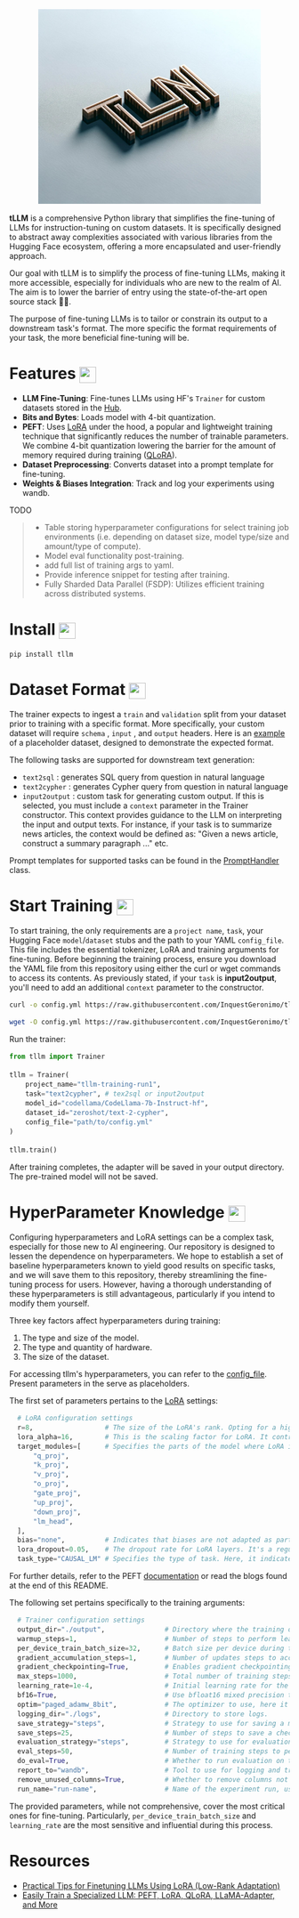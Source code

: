 <div align="center">
    <img width="400" height="350" src="/img/logo.jpg">
</div>

**tLLM** is a comprehensive Python library that simplifies the fine-tuning of LLMs for instruction-tuning on custom datasets. It is specifically designed to abstract away complexities associated with various libraries from the Hugging Face ecosystem, offering a more encapsulated and user-friendly approach.

Our goal with tLLM is to simplify the process of fine-tuning LLMs, making it more accessible, especially for individuals who are new to the realm of AI. The aim is to lower the barrier of entry using the state-of-the-art open source stack 🚀🚀.

The purpose of fine-tuning LLMs is to tailor or constrain its output to a downstream task's format. The more specific the format requirements of your task, the more beneficial fine-tuning will be.

# Features <img align="center" width="30" height="29" src="https://media.giphy.com/media/v1.Y2lkPTc5MGI3NjExOTBqaWNrcGxnaTdzMGRzNTN0bGI2d3A4YWkxajhsb2F5MW84Z2dxaCZlcD12MV9pbnRlcm5hbF9naWZfYnlfaWQmY3Q9Zw/26tOZ42Mg6pbTUPHW/giphy.gif">

- **LLM Fine-Tuning**: Fine-tunes LLMs using HF's `Trainer` for custom datasets stored in the [Hub](https://huggingface.co/datasets).
- **Bits and Bytes**: Loads model with 4-bit quantization.
- **PEFT**: Uses [LoRA](https://arxiv.org/pdf/2106.09685.pdf) under the hood, a popular and lightweight training technique that significantly reduces the number of trainable parameters. We combine 4-bit quantization lowering the barrier for the amount of memory required during training ([QLoRA](https://arxiv.org/abs/2305.14314)).
- **Dataset Preprocessing**: Converts dataset into a prompt template for fine-tuning.
- **Weights & Biases Integration**: Track and log your experiments using wandb.

TODO

> - Table storing hyperparameter configurations for select training job environments (i.e. depending on dataset size, model type/size and amount/type of compute).
> - Model eval functionality post-training.
> - add full list of training args to yaml.
> - Provide inference snippet for testing after training.
> - Fully Sharded Data Parallel (FSDP): Utilizes efficient training across distributed systems.

# Install <img align="center" width="30" height="29" src="https://media.giphy.com/media/sULKEgDMX8LcI/giphy.gif">

```
pip install tllm
```

# Dataset Format <img align="center" width="30" height="29" src="https://media.giphy.com/media/v1.Y2lkPTc5MGI3NjExbjJmZmEyZ2hsZ2Jyd3c2cDRweWt2dTFyOWJybHp0YTFvc2Q0ZGp1bCZlcD12MV9pbnRlcm5hbF9naWZfYnlfaWQmY3Q9Zw/4ZkydYFRV6CYprhvF7/giphy.gif">

The trainer expects to ingest a `train` and `validation` split from your dataset prior to training with a specific format. More specifically, your custom dataset will require `schema` , `input` , and `output` headers. Here is an [example](https://huggingface.co/datasets/zeroshot/text-2-cypher) of a placeholder dataset, designed to demonstrate the expected format.

The following tasks are supported for downstream text generation: 

- `text2sql` : generates SQL query from question in natural language
- `text2cypher` : generates Cypher query from question in natural language
- `input2output` : custom task for generating custom output. If this is selected, you must include a `context` parameter in the Trainer constructor. This context provides guidance to the LLM on interpreting the input and output texts. For instance, if your task is to summarize news articles, the context would be defined as: "Given a news article, construct a summary paragraph ..." etc.

Prompt templates for supported tasks can be found in the [PromptHandler](https://github.com/InquestGeronimo/tllm/blob/main/tllm/utils.py) class.

# Start Training <img align="center" width="30" height="29" src="https://media.giphy.com/media/QLcCBdBemDIqpbK6jA/giphy.gif">

To start training, the only requirements are a `project name`, `task`, your Hugging Face `model`/`dataset` stubs and the path to your YAML `config_file`. This file includes the essential tokenizer, LoRA and training arguments for fine-tuning. Before beginning the training process, ensure you download the YAML file from this repository using either the curl or wget commands to access its contents. As previously stated, if your `task` is **input2output**, you'll need to add an additional `context` parameter to the constructor.

```bash
curl -o config.yml https://raw.githubusercontent.com/InquestGeronimo/tllm/main/config.yml
```

```bash
wget -O config.yml https://raw.githubusercontent.com/InquestGeronimo/tllm/main/config.yml
```

Run the trainer:

```py
from tllm import Trainer

tllm = Trainer(
    project_name="tllm-training-run1",
    task="text2cypher", # tex2sql or input2output
    model_id="codellama/CodeLlama-7b-Instruct-hf",
    dataset_id="zeroshot/text-2-cypher",
    config_file="path/to/config.yml"
)

tllm.train()
```
After training completes, the adapter will be saved in your output directory. The pre-trained model will not be saved.

# HyperParameter Knowledge <img align="center" width="30" height="29" src="https://media.giphy.com/media/v1.Y2lkPTc5MGI3NjExMXV1bWFyMWxkY3JocjE1ZDMxMWZ5OHZtejFkbHpuZXdveTV3Z3BiciZlcD12MV9pbnRlcm5hbF9naWZfYnlfaWQmY3Q9Zw/bGgsc5mWoryfgKBx1u/giphy.gif">


Configuring hyperparameters and LoRA settings can be a complex task, especially for those new to AI engineering. Our repository is designed to lessen the dependence on hyperparameters. We hope to establish a set of baseline hyperparameters known to yield good results on specific tasks, and we will save them to this repository, thereby streamlining the fine-tuning process for users. However, having a thorough understanding of these hyperparameters is still advantageous, particularly if you intend to modify them yourself.

Three key factors affect hyperparameters during training:

1. The type and size of the model.
2. The type and quantity of hardware.
3. The size of the dataset.

For accessing tllm's hyperparameters, you can refer to the [config_file](https://github.com/InquestGeronimo/tllm/blob/main/tllm/config.yml). Present parameters in the serve as placeholders.

The first set of parameters pertains to the [LoRA](https://huggingface.co/docs/peft/en/package_reference/lora) settings:

```py
  # LoRA configuration settings
  r=8,                  # The size of the LoRA's rank. Opting for a higher rank could negate the efficiency benefits of using LoRA. The higher the rank the largar the checkpoint file is.
  lora_alpha=16,        # This is the scaling factor for LoRA. It controls the magnitude of the adjustments made by LoRA.
  target_modules=[      # Specifies the parts of the model where LoRA is applied. These can be components of the transformer architecture.
      "q_proj", 
      "k_proj",
      "v_proj",
      "o_proj",
      "gate_proj",
      "up_proj", 
      "down_proj",
      "lm_head",
  ],
  bias="none",          # Indicates that biases are not adapted as part of the LoRA process.
  lora_dropout=0.05,    # The dropout rate for LoRA layers. It's a regularization technique to prevent overfitting.
  task_type="CAUSAL_LM" # Specifies the type of task. Here, it indicates the model is for causal language modeling.
```

For further details, refer to the PEFT [documentation](https://huggingface.co/docs/peft/en/package_reference/lora) or read the blogs found at the end of this README.

The following set pertains specifically to the training arguments:

```py
  # Trainer configuration settings
  output_dir="./output",               # Directory where the training outputs and model checkpoints will be written.
  warmup_steps=1,                      # Number of steps to perform learning rate warmup.
  per_device_train_batch_size=32,      # Batch size per device during training.
  gradient_accumulation_steps=1,       # Number of updates steps to accumulate before performing a backward/update pass.
  gradient_checkpointing=True,         # Enables gradient checkpointing to save memory at the expense of slower backward pass.
  max_steps=1000,                      # Total number of training steps to perform.
  learning_rate=1e-4,                  # Initial learning rate for the optimizer.
  bf16=True,                           # Use bfloat16 mixed precision training instead of the default fp32.
  optim="paged_adamw_8bit",            # The optimizer to use, here it's a variant of AdamW optimized for 8-bit computing.
  logging_dir="./logs",                # Directory to store logs.
  save_strategy="steps",               # Strategy to use for saving a model checkpoint ('steps' means saving at every specified number of steps).
  save_steps=25,                       # Number of steps to save a checkpoint after.
  evaluation_strategy="steps",         # Strategy to use for evaluation ('steps' means evaluating at every specified number of steps).
  eval_steps=50,                       # Number of training steps to perform evaluation after.
  do_eval=True,                        # Whether to run evaluation on the validation set.
  report_to="wandb",                   # Tool to use for logging and tracking (Weights & Biases in this case).
  remove_unused_columns=True,          # Whether to remove columns not used by the model when using a dataset.
  run_name="run-name",                 # Name of the experiment run, usually containing the project name and timestamp.
```
The provided parameters, while not comprehensive, cover the most critical ones for fine-tuning. Particularly, `per_device_train_batch_size` and `learning_rate` are the most sensitive and influential during this process.

# Resources

- [Practical Tips for Finetuning LLMs Using LoRA (Low-Rank Adaptation)](https://magazine.sebastianraschka.com/p/practical-tips-for-finetuning-llms?utm_source=substack&utm_campaign=post_embed&utm_medium=web)
- [Easily Train a Specialized LLM: PEFT, LoRA, QLoRA, LLaMA-Adapter, and More](https://cameronrwolfe.substack.com/p/easily-train-a-specialized-llm-peft#:~:text=LoRA%20leaves%20the%20pretrained%20layers,of%20the%20model%3B%20see%20below.&text=Rank%20decomposition%20matrix.,the%20dimensionality%20of%20the%20input.)